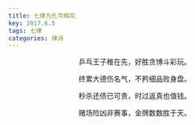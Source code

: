 ```yaml
---
title: 七律为孔令辉叹
key: 2017.6.5
tags: 七律
categories: 律诗
---
```


<p align="center">乒乓王子稚在先，好胜贪博斗彩玩。
</p>
<p align="center">终累大德伤名气，不矜细品败身盘。
</p>
<p align="center">秒杀还债已可贵，时过返真也值钱。
</p>
<p align="center">赌场险凶非赛事，金牌数数胜于天。
</p>
